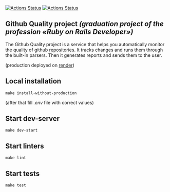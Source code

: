 [![Actions Status](https://github.com/maddbuzz/rails-project-66/actions/workflows/CI.yml/badge.svg)](https://github.com/maddbuzz/rails-project-66/actions/workflows/CI.yml)
[![Actions Status](https://github.com/maddbuzz/rails-project-66/workflows/hexlet-check/badge.svg)](https://github.com/maddbuzz/rails-project-66/actions)

## Github Quality project *(graduation project of the profession «Ruby on Rails Developer»)*
The Github Quality project is a service that helps you automatically monitor the quality of github repositories. It tracks changes and runs them through the built-in parsers. Then it generates reports and sends them to the user.

(production deployed on [render](https://maddbuzz-rails-github-quality.onrender.com))

## Local installation
```
make install-without-production
```
(after that fill *.env* file with correct values)
## Start dev-server
```
make dev-start
```
## Start linters
```
make lint
```
## Start tests
```
make test
```
